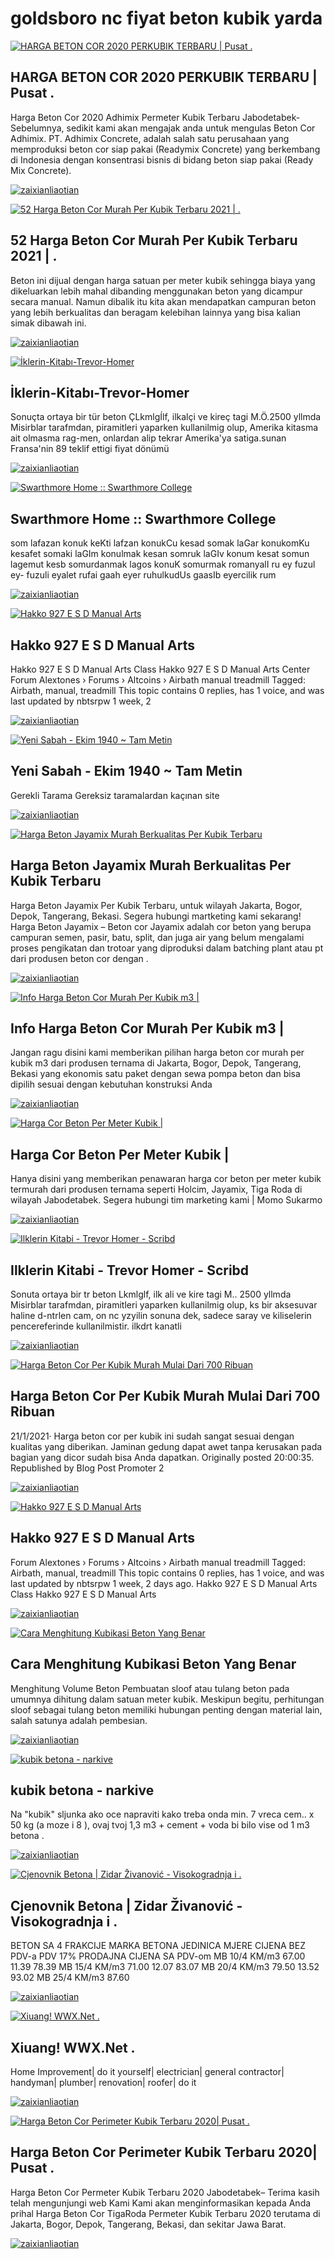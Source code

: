 # goldsboro nc fiyat beton kubik yarda
<a href="https://mnn.zoosnet.net/LR/Chatpre.aspx?id=MNN94995150&p=https://topgrinding.com/" target="_blank">![HARGA BETON COR 2020 PERKUBIK TERBARU | Pusat .](https://github.com/technlg/images/blob/main/15.jpg)</a>
## HARGA BETON COR 2020 PERKUBIK TERBARU | Pusat .
Harga Beton Cor 2020 Adhimix Permeter Kubik Terbaru Jabodetabek- Sebelumnya, sedikit kami akan mengajak anda untuk mengulas Beton Cor Adhimix. PT. Adhimix Concrete, adalah salah satu perusahaan yang memproduksi beton cor siap pakai (Readymix Concrete) yang berkembang di Indonesia dengan konsentrasi bisnis di bidang beton siap pakai (Ready Mix Concrete).
<a href="https://mnn.zoosnet.net/LR/Chatpre.aspx?id=MNN94995150&p=https://topgrinding.com/" target="_blank"><img src="https://github.com/technlg/images/raw/main/chat11.jpg" alt="zaixianliaotian"/></a><a href="//whatsapp.shibangsoft.com/WhatsApp.php" ><img src="https://github.com/technlg/images/raw/main/chat11.png" alt=""></a>
<a href="https://mnn.zoosnet.net/LR/Chatpre.aspx?id=MNN94995150&p=https://topgrinding.com/" target="_blank">![52 Harga Beton Cor Murah Per Kubik Terbaru 2021 | .](https://github.com/technlg/images/blob/main/44.jpg)</a>
## 52 Harga Beton Cor Murah Per Kubik Terbaru 2021 | .
Beton ini dijual dengan harga satuan per meter kubik sehingga biaya yang dikeluarkan lebih mahal dibanding menggunakan beton yang dicampur secara manual. Namun dibalik itu kita akan mendapatkan campuran beton yang lebih berkualitas dan beragam kelebihan lainnya yang bisa kalian simak dibawah ini.
<a href="https://mnn.zoosnet.net/LR/Chatpre.aspx?id=MNN94995150&p=https://topgrinding.com/" target="_blank"><img src="https://github.com/technlg/images/raw/main/chat11.jpg" alt="zaixianliaotian"/></a><a href="//whatsapp.shibangsoft.com/WhatsApp.php" ><img src="https://github.com/technlg/images/raw/main/chat11.png" alt=""></a>
<a href="https://mnn.zoosnet.net/LR/Chatpre.aspx?id=MNN94995150&p=https://topgrinding.com/" target="_blank">![İklerin-Kitabı-Trevor-Homer](https://github.com/technlg/images/blob/main/65.jpg)</a>
## İklerin-Kitabı-Trevor-Homer
Sonuçta ortaya bir tür beton ÇLkmlgÍlf, ilkalçi ve kireç tagi M.Ö.2500 yllmda Misirblar tarafmdan, piramitleri yaparken kullanilmig olup,  Amerika kitasma ait olmasma rag-men, onlardan alip tekrar Amerika'ya satiga.sunan Fransa'nin 89 teklif ettigi fiyat dönümü 
<a href="https://mnn.zoosnet.net/LR/Chatpre.aspx?id=MNN94995150&p=https://topgrinding.com/" target="_blank"><img src="https://github.com/technlg/images/raw/main/chat11.jpg" alt="zaixianliaotian"/></a><a href="//whatsapp.shibangsoft.com/WhatsApp.php" ><img src="https://github.com/technlg/images/raw/main/chat11.png" alt=""></a>
<a href="https://mnn.zoosnet.net/LR/Chatpre.aspx?id=MNN94995150&p=https://topgrinding.com/" target="_blank">![Swarthmore Home :: Swarthmore College](https://github.com/technlg/images/blob/main/49.jpg)</a>
## Swarthmore Home :: Swarthmore College
som lafazan konuk keKti lafzan konukCu kesad somak laGar konukomKu kesafet somaki laGIm konulmak kesan somruk laGIv konum kesat somun lagemut kesb somurdanmak lagos konuK somurmak romanyalI ru ey fuzul ey- fuzuli eyalet rufai gaah eyer ruhulkudUs gaasIb eyercilik rum 
<a href="https://mnn.zoosnet.net/LR/Chatpre.aspx?id=MNN94995150&p=https://topgrinding.com/" target="_blank"><img src="https://github.com/technlg/images/raw/main/chat11.jpg" alt="zaixianliaotian"/></a><a href="//whatsapp.shibangsoft.com/WhatsApp.php" ><img src="https://github.com/technlg/images/raw/main/chat11.png" alt=""></a>
<a href="https://mnn.zoosnet.net/LR/Chatpre.aspx?id=MNN94995150&p=https://topgrinding.com/" target="_blank">![Hakko 927 E S D Manual Arts](https://github.com/technlg/images/blob/main/11.jpg)</a>
## Hakko 927 E S D Manual Arts
Hakko 927 E S D Manual Arts Class Hakko 927 E S D Manual Arts Center Forum Alextones › Forums › Altcoins › Airbath manual treadmill Tagged: Airbath, manual, treadmill This topic contains 0 replies, has 1 voice, and was last updated by nbtsrpw 1 week, 2 
<a href="https://mnn.zoosnet.net/LR/Chatpre.aspx?id=MNN94995150&p=https://topgrinding.com/" target="_blank"><img src="https://github.com/technlg/images/raw/main/chat11.jpg" alt="zaixianliaotian"/></a><a href="//whatsapp.shibangsoft.com/WhatsApp.php" ><img src="https://github.com/technlg/images/raw/main/chat11.png" alt=""></a>
<a href="https://mnn.zoosnet.net/LR/Chatpre.aspx?id=MNN94995150&p=https://topgrinding.com/" target="_blank">![Yeni Sabah - Ekim 1940 ~ Tam Metin](https://github.com/technlg/images/blob/main/57.jpg)</a>
## Yeni Sabah - Ekim 1940 ~ Tam Metin
Gerekli Tarama Gereksiz taramalardan kaçınan site
<a href="https://mnn.zoosnet.net/LR/Chatpre.aspx?id=MNN94995150&p=https://topgrinding.com/" target="_blank"><img src="https://github.com/technlg/images/raw/main/chat11.jpg" alt="zaixianliaotian"/></a><a href="//whatsapp.shibangsoft.com/WhatsApp.php" ><img src="https://github.com/technlg/images/raw/main/chat11.png" alt=""></a>
<a href="https://mnn.zoosnet.net/LR/Chatpre.aspx?id=MNN94995150&p=https://topgrinding.com/" target="_blank">![Harga Beton Jayamix Murah Berkualitas Per Kubik Terbaru](https://github.com/technlg/images/blob/main/3.jpg)</a>
## Harga Beton Jayamix Murah Berkualitas Per Kubik Terbaru
Harga Beton Jayamix Per Kubik Terbaru, untuk wilayah Jakarta, Bogor, Depok, Tangerang, Bekasi. Segera hubungi martketing kami sekarang! Harga Beton Jayamix – Beton cor Jayamix adalah cor beton yang berupa campuran semen, pasir, batu, split, dan juga air yang belum mengalami proses pengikatan dan trotoar yang diproduksi dalam batching plant atau pt dari produsen beton cor dengan .
<a href="https://mnn.zoosnet.net/LR/Chatpre.aspx?id=MNN94995150&p=https://topgrinding.com/" target="_blank"><img src="https://github.com/technlg/images/raw/main/chat11.jpg" alt="zaixianliaotian"/></a><a href="//whatsapp.shibangsoft.com/WhatsApp.php" ><img src="https://github.com/technlg/images/raw/main/chat11.png" alt=""></a>
<a href="https://mnn.zoosnet.net/LR/Chatpre.aspx?id=MNN94995150&p=https://topgrinding.com/" target="_blank">![Info Harga Beton Cor Murah Per Kubik m3 | ](https://github.com/technlg/images/blob/main/54.jpg)</a>
## Info Harga Beton Cor Murah Per Kubik m3 | 
Jangan ragu disini kami memberikan pilihan harga beton cor murah per kubik m3 dari produsen ternama di Jakarta, Bogor, Depok, Tangerang, Bekasi yang ekonomis satu paket dengan sewa pompa beton dan bisa dipilih sesuai dengan kebutuhan konstruksi Anda
<a href="https://mnn.zoosnet.net/LR/Chatpre.aspx?id=MNN94995150&p=https://topgrinding.com/" target="_blank"><img src="https://github.com/technlg/images/raw/main/chat11.jpg" alt="zaixianliaotian"/></a><a href="//whatsapp.shibangsoft.com/WhatsApp.php" ><img src="https://github.com/technlg/images/raw/main/chat11.png" alt=""></a>
<a href="https://mnn.zoosnet.net/LR/Chatpre.aspx?id=MNN94995150&p=https://topgrinding.com/" target="_blank">![Harga Cor Beton Per Meter Kubik | ](https://github.com/technlg/images/blob/main/24.jpg)</a>
## Harga Cor Beton Per Meter Kubik | 
Hanya disini yang memberikan penawaran harga cor beton per meter kubik termurah dari produsen ternama seperti Holcim, Jayamix, Tiga Roda di wilayah Jabodetabek. Segera hubungi tim marketing kami | Momo Sukarmo
<a href="https://mnn.zoosnet.net/LR/Chatpre.aspx?id=MNN94995150&p=https://topgrinding.com/" target="_blank"><img src="https://github.com/technlg/images/raw/main/chat11.jpg" alt="zaixianliaotian"/></a><a href="//whatsapp.shibangsoft.com/WhatsApp.php" ><img src="https://github.com/technlg/images/raw/main/chat11.png" alt=""></a>
<a href="https://mnn.zoosnet.net/LR/Chatpre.aspx?id=MNN94995150&p=https://topgrinding.com/" target="_blank">![Ilklerin Kitabi - Trevor Homer - Scribd](https://github.com/technlg/images/blob/main/25.jpg)</a>
## Ilklerin Kitabi - Trevor Homer - Scribd
Sonuta ortaya bir tr beton Lkmlglf, ilk ali ve kire tagi M.. 2500 yllmda Misirblar tarafmdan, piramitleri yaparken kullanilmig olup,  ks bir aksesuvar haline d-ntrlen cam, on nc yzyilin sonuna dek, sadece saray ve kiliselerin pencereferinde kullanilmistir. ilkdrt kanatli 
<a href="https://mnn.zoosnet.net/LR/Chatpre.aspx?id=MNN94995150&p=https://topgrinding.com/" target="_blank"><img src="https://github.com/technlg/images/raw/main/chat11.jpg" alt="zaixianliaotian"/></a><a href="//whatsapp.shibangsoft.com/WhatsApp.php" ><img src="https://github.com/technlg/images/raw/main/chat11.png" alt=""></a>
<a href="https://mnn.zoosnet.net/LR/Chatpre.aspx?id=MNN94995150&p=https://topgrinding.com/" target="_blank">![Harga Beton Cor Per Kubik Murah Mulai Dari 700 Ribuan](https://github.com/technlg/images/blob/main/5.jpg)</a>
## Harga Beton Cor Per Kubik Murah Mulai Dari 700 Ribuan
21/1/2021· Harga beton cor per kubik ini sudah sangat sesuai dengan kualitas yang diberikan. Jaminan gedung dapat awet tanpa kerusakan pada bagian yang dicor sudah bisa Anda dapatkan. Originally posted 20:00:35. Republished by Blog Post Promoter 2 
<a href="https://mnn.zoosnet.net/LR/Chatpre.aspx?id=MNN94995150&p=https://topgrinding.com/" target="_blank"><img src="https://github.com/technlg/images/raw/main/chat11.jpg" alt="zaixianliaotian"/></a><a href="//whatsapp.shibangsoft.com/WhatsApp.php" ><img src="https://github.com/technlg/images/raw/main/chat11.png" alt=""></a>
<a href="https://mnn.zoosnet.net/LR/Chatpre.aspx?id=MNN94995150&p=https://topgrinding.com/" target="_blank">![Hakko 927 E S D Manual Arts](https://github.com/technlg/images/blob/main/37.jpg)</a>
## Hakko 927 E S D Manual Arts
Forum Alextones › Forums › Altcoins › Airbath manual treadmill Tagged: Airbath, manual, treadmill This topic contains 0 replies, has 1 voice, and was last updated by nbtsrpw 1 week, 2 days ago. Hakko 927 E S D Manual Arts Class Hakko 927 E S D Manual Arts
<a href="https://mnn.zoosnet.net/LR/Chatpre.aspx?id=MNN94995150&p=https://topgrinding.com/" target="_blank"><img src="https://github.com/technlg/images/raw/main/chat11.jpg" alt="zaixianliaotian"/></a><a href="//whatsapp.shibangsoft.com/WhatsApp.php" ><img src="https://github.com/technlg/images/raw/main/chat11.png" alt=""></a>
<a href="https://mnn.zoosnet.net/LR/Chatpre.aspx?id=MNN94995150&p=https://topgrinding.com/" target="_blank">![Cara Menghitung Kubikasi Beton Yang Benar](https://github.com/technlg/images/blob/main/1.jpg)</a>
## Cara Menghitung Kubikasi Beton Yang Benar
Menghitung Volume Beton Pembuatan sloof atau tulang beton pada umumnya dihitung dalam satuan meter kubik. Meskipun begitu, perhitungan sloof sebagai tulang beton memiliki hubungan penting dengan material lain, salah satunya adalah pembesian.
<a href="https://mnn.zoosnet.net/LR/Chatpre.aspx?id=MNN94995150&p=https://topgrinding.com/" target="_blank"><img src="https://github.com/technlg/images/raw/main/chat11.jpg" alt="zaixianliaotian"/></a><a href="//whatsapp.shibangsoft.com/WhatsApp.php" ><img src="https://github.com/technlg/images/raw/main/chat11.png" alt=""></a>
<a href="https://mnn.zoosnet.net/LR/Chatpre.aspx?id=MNN94995150&p=https://topgrinding.com/" target="_blank">![kubik betona - narkive](https://github.com/technlg/images/blob/main/56.jpg)</a>
## kubik betona - narkive
 Na "kubik" sljunka ako oce napraviti kako treba onda min. 7 vreca cem.. x 50 kg (a moze i 8 ), ovaj tvoj 1,3 m3 + cement + voda bi bilo vise od 1 m3 betona .
<a href="https://mnn.zoosnet.net/LR/Chatpre.aspx?id=MNN94995150&p=https://topgrinding.com/" target="_blank"><img src="https://github.com/technlg/images/raw/main/chat11.jpg" alt="zaixianliaotian"/></a><a href="//whatsapp.shibangsoft.com/WhatsApp.php" ><img src="https://github.com/technlg/images/raw/main/chat11.png" alt=""></a>
<a href="https://mnn.zoosnet.net/LR/Chatpre.aspx?id=MNN94995150&p=https://topgrinding.com/" target="_blank">![Cjenovnik Betona | Zidar Živanović - Visokogradnja i .](https://github.com/technlg/images/blob/main/29.jpg)</a>
## Cjenovnik Betona | Zidar Živanović - Visokogradnja i .
BETON SA 4 FRAKCIJE MARKA BETONA JEDINICA MJERE CIJENA BEZ PDV-a PDV 17% PRODAJNA CIJENA SA PDV-om MB 10/4 KM/m3 67.00 11.39 78.39 MB 15/4 KM/m3 71.00 12.07 83.07 MB 20/4 KM/m3 79.50 13.52 93.02 MB 25/4 KM/m3 87.60
<a href="https://mnn.zoosnet.net/LR/Chatpre.aspx?id=MNN94995150&p=https://topgrinding.com/" target="_blank"><img src="https://github.com/technlg/images/raw/main/chat11.jpg" alt="zaixianliaotian"/></a><a href="//whatsapp.shibangsoft.com/WhatsApp.php" ><img src="https://github.com/technlg/images/raw/main/chat11.png" alt=""></a>
<a href="https://mnn.zoosnet.net/LR/Chatpre.aspx?id=MNN94995150&p=https://topgrinding.com/" target="_blank">![Xiuang! WWX.Net .](https://github.com/technlg/images/blob/main/22.jpg)</a>
## Xiuang! WWX.Net .
Home Improvement| do it yourself| electrician| general contractor| handyman| plumber| renovation| roofer| do it
<a href="https://mnn.zoosnet.net/LR/Chatpre.aspx?id=MNN94995150&p=https://topgrinding.com/" target="_blank"><img src="https://github.com/technlg/images/raw/main/chat11.jpg" alt="zaixianliaotian"/></a><a href="//whatsapp.shibangsoft.com/WhatsApp.php" ><img src="https://github.com/technlg/images/raw/main/chat11.png" alt=""></a>
<a href="https://mnn.zoosnet.net/LR/Chatpre.aspx?id=MNN94995150&p=https://topgrinding.com/" target="_blank">![Harga Beton Cor Perimeter Kubik Terbaru 2020| Pusat .](https://github.com/technlg/images/blob/main/32.jpg)</a>
## Harga Beton Cor Perimeter Kubik Terbaru 2020| Pusat .
Harga Beton Cor Permeter Kubik Terbaru 2020 Jabodetabek– Terima kasih telah mengunjungi web Kami Kami akan menginformasikan kepada Anda prihal Harga Beton Cor TigaRoda Permeter Kubik Terbaru 2020 terutama di Jakarta, Bogor, Depok, Tangerang, Bekasi, dan sekitar Jawa Barat. 
<a href="https://mnn.zoosnet.net/LR/Chatpre.aspx?id=MNN94995150&p=https://topgrinding.com/" target="_blank"><img src="https://github.com/technlg/images/raw/main/chat11.jpg" alt="zaixianliaotian"/></a><a href="//whatsapp.shibangsoft.com/WhatsApp.php" ><img src="https://github.com/technlg/images/raw/main/chat11.png" alt=""></a>
